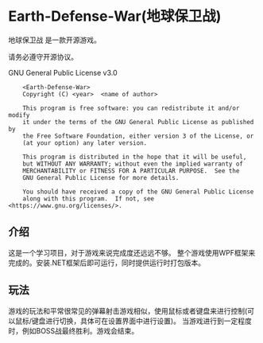# Earth-Defense-War(地球保卫战)

地球保卫战 是一款开源游戏。

请务必遵守开源协议。

GNU General Public License v3.0

```
    <Earth-Defense-War>
    Copyright (C) <year>  <name of author>

    This program is free software: you can redistribute it and/or modify
    it under the terms of the GNU General Public License as published by
    the Free Software Foundation, either version 3 of the License, or
    (at your option) any later version.

    This program is distributed in the hope that it will be useful,
    but WITHOUT ANY WARRANTY; without even the implied warranty of
    MERCHANTABILITY or FITNESS FOR A PARTICULAR PURPOSE.  See the
    GNU General Public License for more details.

    You should have received a copy of the GNU General Public License
    along with this program.  If not, see <https://www.gnu.org/licenses/>.
```
## 介绍

这是一个学习项目，对于游戏来说完成度还远远不够。
整个游戏使用WPF框架来完成的。安装.NET框架后即可运行，同时提供运行时打包版本。

## 玩法

游戏的玩法和平常很常见的弹幕射击游戏相似，使用鼠标或者键盘来进行控制(可以鼠标/键盘进行切换，具体可在设置界面中进行设置)。
当游戏进行到一定程度时，例如BOSS战最终胜利。游戏会结束。

